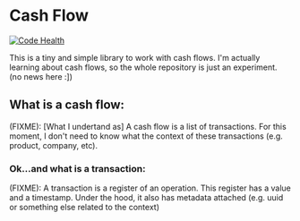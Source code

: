 # Cash Flow

[![Code Health](https://landscape.io/github/alexandre/cashflow/master/landscape.svg?style=flat)](https://landscape.io/github/alexandre/cashflow/master)

This is a tiny and simple library to work with cash flows. I'm actually learning about cash flows,
so the whole repository is just an experiment. (no news here :])

## What is a cash flow:

(FIXME): [What I undertand as] A cash flow is a list of transactions. For this moment, I don't need
to know what the context of these transactions (e.g. product, company, etc).

### Ok...and what is a transaction:

(FIXME): A transaction is a register of an operation. This register has a value and a timestamp.
Under the hood, it also has metadata attached (e.g. uuid or something else related to the context)

